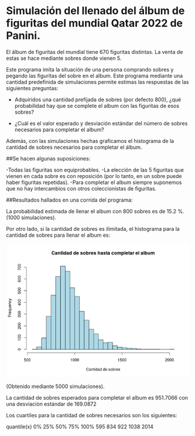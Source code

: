 # Simulación del llenado del álbum de figuritas del mundial Qatar 2022 de Panini.

El álbum de figuritas del mundial tiene 670 figuritas distintas. La venta de estas se hace mediante sobres donde vienen 5. 

Este programa imita la situación de una persona comprando sobres y pegando las figuritas del sobre en el album. Este programa mediante una cantidad predefinida de simulaciones permite estimas las respuestas de las siguientes preguntas:

- Adquiridos una cantidad prefijada de sobres (por defecto 800), ¿qué probabilidad hay que se complete el album con las figuritas de esos sobres?

- ¿Cuál es el valor esperado y desviación estándar del número de sobres necesarios para completar el album? 

Además, con las simulaciones hechas graficamos el histograma de la cantidad de sobres necesarios para completar el álbum.

##Se hacen algunas suposiciones: 

-Todas las figuritas son equiprobables. 
-La elección de las 5 figuritas que vienen en cada sobre es con reposición (por lo tanto, en un sobre puede haber figuritas repetidas).
-Para completar el album siempre suponemos que no hay intercambios con otros coleccionistas de figuritas.

##Resultados hallados en una corrida del programa:

 La probabilidad estimada de llenar el album con 800 sobres es de 15.2  %. (1000 simulaciones).
 
 Por otro lado, si la cantidad de sobres es ilimitada, el histograma para la cantidad de sobres para llenar el album es:
  
<p align = "center">
  <img src = "Figuritas.png" width = 500>
</p>
(Obtenido mediante 5000 simulaciones).

 La cantidad de sobres esperados para completar el album es  951.7066 con una desviación estándar de 169.0872

Los cuartiles para la cantidad de sobres necesarios son los siguientes:

 quantile(x)
  0%  25%  50%  75% 100% 
 595  834  922 1038 2014
 
